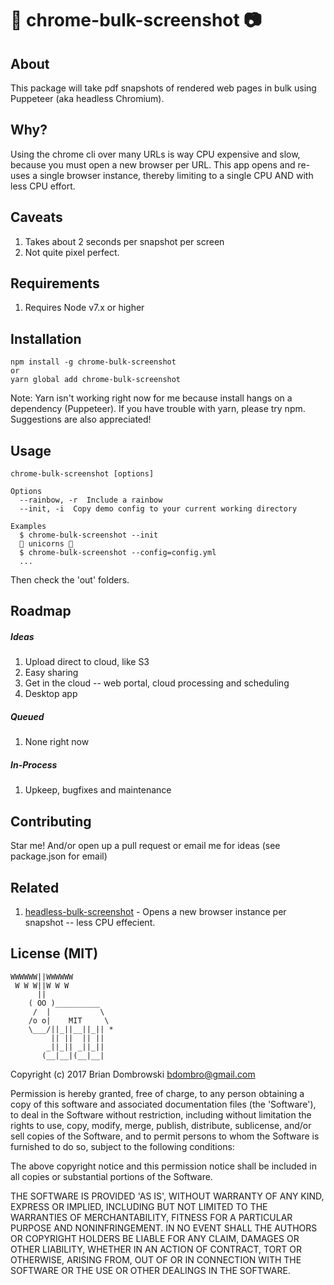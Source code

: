 # 📸 chrome-bulk-screenshot 📷

## About
This package will take pdf snapshots of rendered web pages in bulk using Puppeteer (aka headless Chromium).

## Why?
Using the chrome cli over many URLs is way CPU expensive and slow, because you must open a new browser per URL. This app opens and re-uses a single browser instance, thereby limiting to a single CPU AND with less CPU effort.


## Caveats
1. Takes about 2 seconds per snapshot per screen
1. Not quite pixel perfect.

## Requirements
1. Requires Node v7.x or higher

## Installation
```
npm install -g chrome-bulk-screenshot
or
yarn global add chrome-bulk-screenshot
```

Note: Yarn isn't working right now for me because install hangs on a dependency (Puppeteer). If you have trouble with yarn, please try npm. Suggestions are also appreciated!

## Usage
```
chrome-bulk-screenshot [options]

Options
  --rainbow, -r  Include a rainbow
  --init, -i  Copy demo config to your current working directory

Examples
  $ chrome-bulk-screenshot --init
  🌈 unicorns 🌈
  $ chrome-bulk-screenshot --config=config.yml
  ...
```

Then check the 'out' folders.

## Roadmap

##### Ideas
1. Upload direct to cloud, like S3
1. Easy sharing
1. Get in the cloud -- web portal, cloud processing and scheduling
1. Desktop app

##### Queued
1. None right now

##### In-Process
1. Upkeep, bugfixes and maintenance

## Contributing
Star me! And/or open up a pull request or email me for ideas (see package.json for email)

## Related
1. [headless-bulk-screenshot](https://github.com/rustyy/headless-bulk-screenshot) - Opens a new browser instance per snapshot -- less CPU effecient.


## License (MIT)

```
WWWWWW||WWWWWW
 W W W||W W W
      ||
    ( OO )__________
     /  |           \
    /o o|    MIT     \
    \___/||_||__||_|| *
         || ||  || ||
        _||_|| _||_||
       (__|__|(__|__|
```

Copyright (c) 2017 Brian Dombrowski <bdombro@gmail.com>

Permission is hereby granted, free of charge, to any person obtaining a copy of this software and associated documentation files (the 'Software'), to deal in the Software without restriction, including without limitation the rights to use, copy, modify, merge, publish, distribute, sublicense, and/or sell copies of the Software, and to permit persons to whom the Software is furnished to do so, subject to the following conditions:

The above copyright notice and this permission notice shall be included in all copies or substantial portions of the Software.

THE SOFTWARE IS PROVIDED 'AS IS', WITHOUT WARRANTY OF ANY KIND, EXPRESS OR IMPLIED, INCLUDING BUT NOT LIMITED TO THE WARRANTIES OF MERCHANTABILITY, FITNESS FOR A PARTICULAR PURPOSE AND NONINFRINGEMENT. IN NO EVENT SHALL THE AUTHORS OR COPYRIGHT HOLDERS BE LIABLE FOR ANY CLAIM, DAMAGES OR OTHER LIABILITY, WHETHER IN AN ACTION OF CONTRACT, TORT OR OTHERWISE, ARISING FROM, OUT OF OR IN CONNECTION WITH THE SOFTWARE OR THE USE OR OTHER DEALINGS IN THE SOFTWARE.